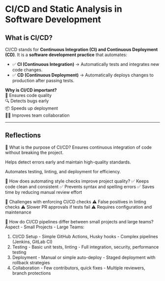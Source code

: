# CI/CD and Static Analysis in Software Development  

## What is CI/CD?  
CI/CD stands for **Continuous Integration (CI) and Continuous Deployment (CD)**. It is a **software development practice** that automates:  

- ✅ **CI (Continuous Integration)** → Automatically tests and integrates new code changes.  
- ✅ **CD (Continuous Deployment)** → Automatically deploys changes to production after passing tests.  

**Why is CI/CD important?**  
🚀 Ensures code quality  
🔍 Detects bugs early  
📦 Speeds up deployment  
👨‍💻 Improves team collaboration  

---

## Reflections
🔹 What is the purpose of CI/CD?
Ensures continuous integration of code without breaking the project.

Helps detect errors early and maintain high-quality standards.

Automates testing, linting, and deployment for efficiency.

🔹 How does automating style checks improve project quality?
✅ Keeps code clean and consistent
✅ Prevents syntax and spelling errors
✅ Saves time by reducing manual review effort

🔹 Challenges with enforcing CI/CD checks
⚠️ False positives in linting checks
⚠️ Slower PR approvals if tests fail
⚠️ Requires configuration and maintenance

🔹 How do CI/CD pipelines differ between small projects and large teams?
Aspect - Small Projects - Large Teams:
1) CI/CD Setup	- Simple GitHub Actions, Husky hooks - Complex pipelines (Jenkins, GitLab CI)
2) Testing - Basic unit tests, linting - Full integration, security, performance testing
3) Deployment	- Manual or simple auto-deploy	- Staged deployment with rollback strategies
4) Collaboration	- Few contributors, quick fixes	 - Multiple reviewers, branch protections